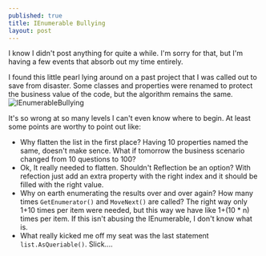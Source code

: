 ```yaml
---
published: true
title: IEnumerable Bullying
layout: post
---
```


I know I didn't post anything for quite a while. I'm sorry for that, but I'm having a few events that absorb out my time entirely.


I found this little pearl lying around on a past project that I was called out to save from disaster. Some classes and properties were renamed to protect the business value of the code, but the algorithm remains the same.
![IEnumerableBullying](http://www.kspace.pt/images/blog/GetViewModel_zpsa791edf2.png)

It's so wrong at so many levels I can't even know where to begin. At least some points are worthy to point out like:
- Why flatten the list in the first place? Having 10 properties named the same, doesn't make sence. What if tomorrow the business scenario changed from 10 questions to 100?
- Ok, It really needed to flatten. Shouldn't Reflection be an option? With refection just add an extra property with the right index and it should be filled with the right value.
- Why on earth enumerating the results over and over again? How many times `GetEnumerator()` and `MoveNext()` are called? The right way only 1+10 times per item were needed, but this way we have like 1+(10 * n) times per item. If this isn't abusing the IEnumerable, I don't know what is.
- What really kicked me off my seat was the last statement `list.AsQueriable()`. Slick....
